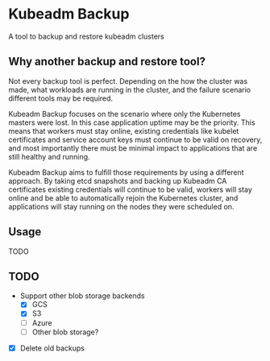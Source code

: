 # Kubeadm Backup
A tool to backup and restore kubeadm clusters

## Why another backup and restore tool?

Not every backup tool is perfect. Depending on the how the cluster was made, what workloads are running in the cluster,
and the failure scenario different tools may be required.

Kubeadm Backup focuses on the scenario where only the Kubernetes masters were lost. In this case application uptime
may be the priority. This means that workers must stay online, existing credentials like kubelet certificates and
service account keys must continue to be valid on recovery, and most importantly there must be minimal impact to applications
that are still healthy and running.

Kubeadm Backup aims to fulfill those requirements by using a different approach. By taking etcd snapshots and backing 
up Kubeadm CA certificates existing credentials will continue to be valid, workers will stay online and be able to 
automatically rejoin the Kubernetes cluster, and applications will stay running on the nodes they were scheduled on. 

## Usage

TODO

## TODO

* Support other blob storage backends
    -[X] GCS
    -[X] S3
    -[ ] Azure
    -[ ] Other blob storage?
-[X] Delete old backups
